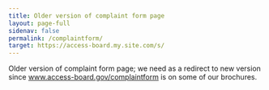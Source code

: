 ```yaml
---
title: Older version of complaint form page
layout: page-full
sidenav: false
permalink: /complaintform/
target: https://access-board.my.site.com/s/
--- 
```


Older version of complaint form page; we need as a redirect to new version since www.access-board.gov/complaintform is on some of our brochures.

